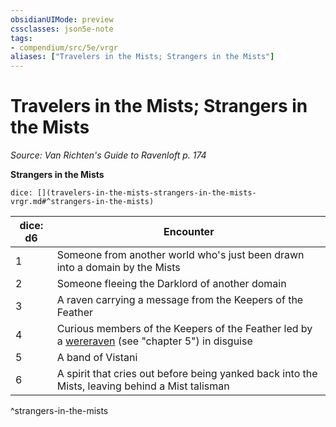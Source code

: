 ```yaml
---
obsidianUIMode: preview
cssclasses: json5e-note
tags:
- compendium/src/5e/vrgr
aliases: ["Travelers in the Mists; Strangers in the Mists"]
---
```

# Travelers in the Mists; Strangers in the Mists
*Source: Van Richten's Guide to Ravenloft p. 174* 

**Strangers in the Mists**

`dice: [](travelers-in-the-mists-strangers-in-the-mists-vrgr.md#^strangers-in-the-mists)`

| dice: d6 | Encounter |
|----------|-----------|
| 1 | Someone from another world who's just been drawn into a domain by the Mists |
| 2 | Someone fleeing the Darklord of another domain |
| 3 | A raven carrying a message from the Keepers of the Feather |
| 4 | Curious members of the Keepers of the Feather led by a [wereraven](2-Mechanics/CLI/bestiary/humanoid/wereraven-vrgr.md) (see "chapter 5") in disguise |
| 5 | A band of Vistani |
| 6 | A spirit that cries out before being yanked back into the Mists, leaving behind a Mist talisman |
^strangers-in-the-mists